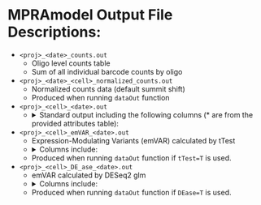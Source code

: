 # MPRAmodel Output File Descriptions:
 - `<proj>_<date>_counts.out`
      - Oligo level counts table
      - Sum of all individual barcode counts by oligo
 - `<proj>_<date>_<cell>_normalized_counts.out`
      - Normalized counts data (default summit shift)
      - Produced when running `dataOut` function
 - `<proj>_<cell>_<date>.out`
      + <details>
          <summary>Standard output including the following columns (* are from the provided attributes table): </summary>
          <ul>
               <li> ID*  </li>
               <li> SNP* </li>
               <li> chr* </li>
               <li> pos* </li>
               <li> ref_allele* </li>
               <li> alt_allele* </li>
               <li> allele* </li>
               <li> window* </li>
               <li> strand* </li>
               <li> project* </li>
               <li> haplotype* </li>
               <li> ctrl_exp -- minimized project list </li>
               <li> DNA_mean -- mean of oligo level plasmid counts (pre-normalization) </li>
               <li> ctrl_mean -- mean of normalized plasmid counts </li>
               <li> exp_mean -- mean of normalized RNA counts </li>
               <li> log2FoldChange -- Oligo activity as log2(RNA/DNA) </li>
               <li> lfcSE -- Standard error of log2FoldChange </li>
               <li> stat -- Wald statistic of activity </li>
               <li> pvalue -- unadjusted pvalue of oligo activity </li>
               <li> padj -- BH adjusted pvalue of oligo activity  </li>
        </ul>
      </details>
 - `<proj>_<cell>_emVAR_<date>.out`
      - Expression-Modulating Variants (emVAR) calculated by tTest
      + <details>
          <summary>Columns include: </summary>
          <ul>
            <li> comb -- <code> SNP_window_strand_haplotype </code> </li>
                <li> ID </li>
                <li> SNP </li>
                <li> chr </li>
                <li> pos </li>
                <li> ref_allele </li>
                <li> alt_allele </li>
                <li> allele </li>
                <li> window </li>
                <li> strand </li>
                <li> haplotype </li>
                <li> A_Ctrl_Mean -- mean of normalized plasmid counts for the reference allele </li>
                <li> A_Exp_Mean -- mean of normalized RNA counts for the reference allele </li>
                <li> A_log2FC -- Reference allele activity as log2(RNA/DNA) </li>
                <li> A_log2FC_SE -- standard error of the log2FC for the reference allele </li>
                <li> A_logP -- -log10(pvalue) for the reference allele activity </li>
                <li> A_logPadj_BH -- -log10 Benjamini Hochberg adjusted pvalue for the reference allele activity </li>
                <li> A_logPadj_BF -- -log10 Bonferroni adjusted pvalue for the reference allele activity </li>
                <li> B_Ctrl_Mean -- mean of normalized plasmid counts for the alternate allele </li>
                <li> B_Exp_Mean -- mean of normalized RNA counts for the alternate allele </li>
                <li> B_log2FC -- Alternate allele activity as log2(RNA/DNA) </li>
                <li> B_log2FC_SE -- standard error of the log2FC for the alternate allele </li>
                <li> B_logP -- -log10(pvalue) for the alternate allele activity </li>
                <li> B_logPadj_BH -- -log10 Benjamini Hochberg adjusted pvalue for the alternate allele activity </li>
                <li> B_logPadj_BF -- -log10 Bonferroni adjusted pvalue for the alternate allele activity </li>
                <li> Log2Skew -- Allelic Skew `B_log2FC - A_log2FC` </li>
                <li> LogSkew_SE -- `sqrt(A_log2FC_SE^2 + B_log2FC_SE^2)` </li>
                <li> Skew_logP -- -log10(pvalue) from the t-test </li>
                <li> Skew_logFDR -- -log10 Benjamini Hochberg adjusted pvalue (A or B must have significance) </li>
        </ul>
      </details>
          <ul> <li>Produced when running <code>dataOut</code> function if <code>tTest=T</code> is used. </li> </ul>
 - `<proj>_<cell>_DE_ase_<date>.out`
      - emVAR calculated by DESeq2 glm
      + <details>
            <summary>Columns include: </summary>
            <ul>
                <li> ID </li>
                <li> comb -- <code> SNP_window_strand_haplotype </code> </li>
                <li> SNP </li>
                <li> chr </li>
                <li> pos </li>
                <li> ref_allele </li>
                <li> alt_allele </li>
                <li> allele </li>
                <li> window </li>
                <li> strand </li>
                <li> haplotype </li>
                <li> A_Ctrl_Mean -- mean of normalized plasmid counts for the reference allele </li>
                <li> A_Exp_Mean -- mean of normalized RNA counts for the reference allele </li>
                <li> A_log2FC -- log2FoldChange for the reference allele </li>
                <li> A_log2FC_SE -- standard error of the log2FC for the reference allele </li>
                <li> A_logP -- -log10(pvalue) for the reference allele </li>
                <li> A_logPadj_BH -- -log10 Benjamini Hochberg adjusted pvalue for the reference allele </li>
                <li> A_logPadj_BF -- -log10 Bonferroni adjusted pvalue for the reference allele </li>
                <li> B_Ctrl_Mean -- mean of normalized plasmid counts for the alternate allele </li>
                <li> B_Exp_Mean -- mean of normalized RNA counts for the alternate allele </li>
                <li> B_log2FC -- log2FoldChange for the alternate allele </li>
                <li> B_log2FC_SE -- standard error of the log2FC for the alternate allele </li>
                <li> B_logP -- -log10(pvalue) for the alternate allele </li>
                <li> B_logPadj_BH -- -log10 Benjamini Hochberg adjusted pvalue for the alternate allele </li>
                <li> B_logPadj_BF -- -log10 Bonferroni adjusted pvalue for the alternate allele </li>
                <li> Log2Skew -- `B_log2FC - A_log2FC` </li>
                <li> LogSkew_SE -- `sqrt(A_log2FC_SE^2 + B_log2FC_SE^2)` </li>
                <li> Skew_logP -- -log10(pvalue) from the tTest </li>
                <li> Skew_logFDR -- -log10 Benjamini Hochberg adjusted pvalue (A or B must have significance) </li>
        </ul>
      </details>
          <ul> <li>Produced when running <code>dataOut</code> function if <code>DEase=T</code> is used. </li> </ul>
